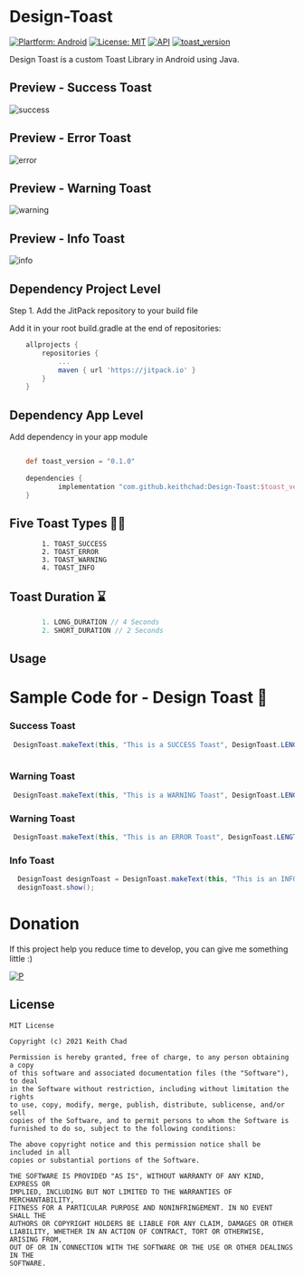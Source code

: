 # Design-Toast

[![Plartform: Android](https://img.shields.io/badge/Plartform-Android-yellow)](https://www.android.com/)
[![License: MIT](https://img.shields.io/badge/License-MIT-yellow.svg)](https://opensource.org/licenses/MIT)
[![API](https://img.shields.io/badge/API-21%2B-orange)](https://android-arsenal.com/api?level=21) 
[![toast_version](https://img.shields.io/badge/toast__version-0.1.0-blue) ](https://jitpack.io/#keithchad/Design-Toast)

Design Toast is a custom Toast Library in Android using Java. 

## Preview - Success Toast 
![success](https://user-images.githubusercontent.com/63049827/103617182-da104c80-4f3e-11eb-927a-cc1669dbf367.png)

## Preview - Error Toast
![error](https://user-images.githubusercontent.com/63049827/103617124-bb11ba80-4f3e-11eb-92a4-2fcea5f49270.png)

## Preview - Warning Toast
![warning](https://user-images.githubusercontent.com/63049827/103617218-ee544980-4f3e-11eb-98bb-5a525b654646.png)

## Preview - Info Toast
![info](https://user-images.githubusercontent.com/63049827/103617278-0a57eb00-4f3f-11eb-944a-99cd7dbd15cc.png)

## Dependency Project Level

Step 1. Add the JitPack repository to your build file

Add it in your root build.gradle at the end of repositories:



``` groovy
	allprojects {
		repositories {
			...
			maven { url 'https://jitpack.io' }
		}
	}

```

## Dependency App Level

Add dependency in your app module

``` groovy

	def toast_version = "0.1.0"
	
	dependencies {
	        implementation "com.github.keithchad:Design-Toast:$toast_version"
	}

```

## Five Toast Types 🖐🏼
```
        1. TOAST_SUCCESS
        2. TOAST_ERROR
        3. TOAST_WARNING
        4. TOAST_INFO
```

## Toast Duration ⌛️ 
``` java
        1. LONG_DURATION // 4 Seconds
        2. SHORT_DURATION // 2 Seconds
```

## Usage 

# Sample Code for - Design Toast 🌟 

### Success Toast
``` java
 DesignToast.makeText(this, "This is a SUCCESS Toast", DesignToast.LENGTH_SHORT, DesignToast.TYPE_SUCCESS).show();
                
```

### Warning Toast
``` java
 DesignToast.makeText(this, "This is a WARNING Toast", DesignToast.LENGTH_SHORT, DesignToast.TYPE_WARNING).show();
```
### Warning Toast
``` java
 DesignToast.makeText(this, "This is an ERROR Toast", DesignToast.LENGTH_SHORT, DesignToast.TYPE_ERROR).show();

```

### Info Toast
``` java
  DesignToast designToast = DesignToast.makeText(this, "This is an INFO Toast");
  designToast.show();
```

# Donation
If this project help you reduce time to develop, you can give me something little :) 

[![P](https://www.paypalobjects.com/en_US/i/btn/btn_donateCC_LG.gif)](https://www.patreon.com/chaddev)

## License

``` LICENSE
MIT License

Copyright (c) 2021 Keith Chad

Permission is hereby granted, free of charge, to any person obtaining a copy
of this software and associated documentation files (the "Software"), to deal
in the Software without restriction, including without limitation the rights
to use, copy, modify, merge, publish, distribute, sublicense, and/or sell
copies of the Software, and to permit persons to whom the Software is
furnished to do so, subject to the following conditions:

The above copyright notice and this permission notice shall be included in all
copies or substantial portions of the Software.

THE SOFTWARE IS PROVIDED "AS IS", WITHOUT WARRANTY OF ANY KIND, EXPRESS OR
IMPLIED, INCLUDING BUT NOT LIMITED TO THE WARRANTIES OF MERCHANTABILITY,
FITNESS FOR A PARTICULAR PURPOSE AND NONINFRINGEMENT. IN NO EVENT SHALL THE
AUTHORS OR COPYRIGHT HOLDERS BE LIABLE FOR ANY CLAIM, DAMAGES OR OTHER
LIABILITY, WHETHER IN AN ACTION OF CONTRACT, TORT OR OTHERWISE, ARISING FROM,
OUT OF OR IN CONNECTION WITH THE SOFTWARE OR THE USE OR OTHER DEALINGS IN THE
SOFTWARE.

```
